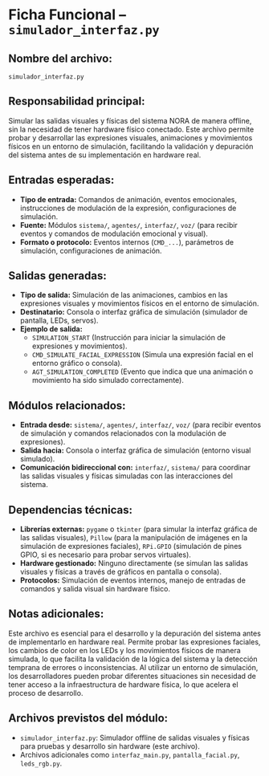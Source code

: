 # Ficha Funcional – `simulador_interfaz.py`

## Nombre del archivo:
`simulador_interfaz.py`

## Responsabilidad principal:
Simular las salidas visuales y físicas del sistema NORA de manera offline, sin la necesidad de tener hardware físico conectado. Este archivo permite probar y desarrollar las expresiones visuales, animaciones y movimientos físicos en un entorno de simulación, facilitando la validación y depuración del sistema antes de su implementación en hardware real.

## Entradas esperadas:
- **Tipo de entrada:** Comandos de animación, eventos emocionales, instrucciones de modulación de la expresión, configuraciones de simulación.
- **Fuente:** Módulos `sistema/`, `agentes/`, `interfaz/`, `voz/` (para recibir eventos y comandos de modulación emocional y visual).
- **Formato o protocolo:** Eventos internos (`CMD_...`), parámetros de simulación, configuraciones de animación.

## Salidas generadas:
- **Tipo de salida:** Simulación de las animaciones, cambios en las expresiones visuales y movimientos físicos en el entorno de simulación.
- **Destinatario:** Consola o interfaz gráfica de simulación (simulador de pantalla, LEDs, servos).
- **Ejemplo de salida:**
  - `SIMULATION_START` (Instrucción para iniciar la simulación de expresiones y movimientos).
  - `CMD_SIMULATE_FACIAL_EXPRESSION` (Simula una expresión facial en el entorno gráfico o consola).
  - `AGT_SIMULATION_COMPLETED` (Evento que indica que una animación o movimiento ha sido simulado correctamente).

## Módulos relacionados:
- **Entrada desde:** `sistema/`, `agentes/`, `interfaz/`, `voz/` (para recibir eventos de simulación y comandos relacionados con la modulación de expresiones).
- **Salida hacia:** Consola o interfaz gráfica de simulación (entorno visual simulado).
- **Comunicación bidireccional con:** `interfaz/`, `sistema/` para coordinar las salidas visuales y físicas simuladas con las interacciones del sistema.

## Dependencias técnicas:
- **Librerías externas:** `pygame` o `tkinter` (para simular la interfaz gráfica de las salidas visuales), `Pillow` (para la manipulación de imágenes en la simulación de expresiones faciales), `RPi.GPIO` (simulación de pines GPIO, si es necesario para probar servos virtuales).
- **Hardware gestionado:** Ninguno directamente (se simulan las salidas visuales y físicas a través de gráficos en pantalla o consola).
- **Protocolos:** Simulación de eventos internos, manejo de entradas de comandos y salida visual sin hardware físico.

## Notas adicionales:
Este archivo es esencial para el desarrollo y la depuración del sistema antes de implementarlo en hardware real. Permite probar las expresiones faciales, los cambios de color en los LEDs y los movimientos físicos de manera simulada, lo que facilita la validación de la lógica del sistema y la detección temprana de errores o inconsistencias. Al utilizar un entorno de simulación, los desarrolladores pueden probar diferentes situaciones sin necesidad de tener acceso a la infraestructura de hardware física, lo que acelera el proceso de desarrollo.

## Archivos previstos del módulo:
- `simulador_interfaz.py`: Simulador offline de salidas visuales y físicas para pruebas y desarrollo sin hardware (este archivo).
- Archivos adicionales como `interfaz_main.py`, `pantalla_facial.py`, `leds_rgb.py`.
